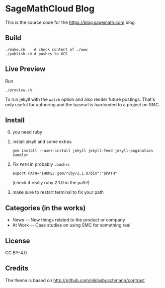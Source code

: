 # SageMathCloud Blog

This is the source code for the https://blog.sagemath.com blog.

## Build

    ./make.sh    # check content of ./www
    ./publish.sh # pushes to GCS

## Live Preview

Run

    ./preview.sh

To run jekyll with the `watch` option and also render future postings.
That's only useful for authoring and the baseurl is hardcoded to a project on SMC.

## Install

0. you need ruby

1. install jekyll and some extras

       gem install --user-install jekyll jekyll-feed jekyll-pagination bundler

2. Fix `PATH` in probably `.bashrc`

       export PATH="$HOME/.gem/ruby/2.1.0/bin":"$PATH"

   (check if really ruby 2.1.0 in the path!)

3. make sure to restart terminal to fix your path

## Categories (in the works)
- News -- New things related to the product or company
- At Work -- Case studies on using SMC for something real

## License

CC BY-4.0

## Credits

The theme is based on http://github.com/niklasbuschmann/contrast
